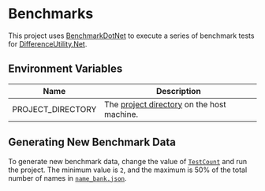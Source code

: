 # Benchmarks

This project uses [BenchmarkDotNet](https://benchmarkdotnet.org/articles/overview.html) to execute a series of benchmark
tests for [DifferenceUtility.Net](../DifferenceUtility.Net).

## Environment Variables

| Name | Description |
|-----|-----|
| PROJECT_DIRECTORY | The [project directory](../DifferenceUtility.Net.Benchmarks) on the host machine. |

## Generating New Benchmark Data

To generate new benchmark data, change the value of [`TestCount`](../DifferenceUtility.Net.Benchmarks/Program.cs#L17)
and run the project. The minimum value is `2`, and the maximum is 50% of the total number of names
in [`name_bank.json`](../DifferenceUtility.Net.Benchmarks/name_bank.json).
